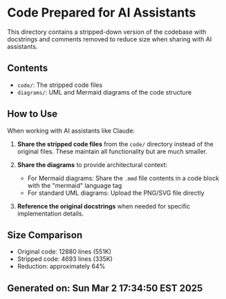 # Code Prepared for AI Assistants

This directory contains a stripped-down version of the codebase with docstrings and 
comments removed to reduce size when sharing with AI assistants.

## Contents

- `code/`: The stripped code files
- `diagrams/`: UML and Mermaid diagrams of the code structure

## How to Use

When working with AI assistants like Claude:

1. **Share the stripped code files** from the `code/` directory instead of the original files.
   These maintain all functionality but are much smaller.

2. **Share the diagrams** to provide architectural context:
   - For Mermaid diagrams: Share the `.mmd` file contents in a code block with the "mermaid" language tag
   - For standard UML diagrams: Upload the PNG/SVG file directly

3. **Reference the original docstrings** when needed for specific implementation details.

## Size Comparison

- Original code: 12880 lines (551K)
- Stripped code: 4693 lines (335K)
- Reduction: approximately 64%

## Generated on: Sun Mar  2 17:34:50 EST 2025
